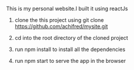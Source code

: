 This is my personal website.I built it using reactJs

1. clone the this project using
   git clone https://github.com/achifred/mysite.git

2. cd into the root directory of the cloned project

3. run npm install to install all the dependencies

4. run npm start to serve the app in the browser
